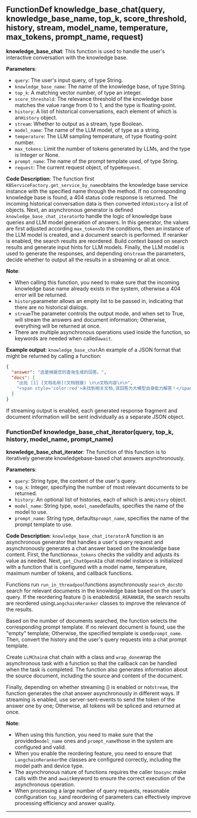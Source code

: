## FunctionDef knowledge_base_chat(query, knowledge_base_name, top_k, score_threshold, history, stream, model_name, temperature, max_tokens, prompt_name, request)
**knowledge_base_chat**: This function is used to handle the user's interactive conversation with the knowledge base. 

**Parameters**:
- `query`: The user's input query, of type String.
- `knowledge_base_name`: The name of the knowledge base, of type String.
- `top_k`: A matching vector number, of type an integer.
- `score_threshold`: The relevance threshold of the knowledge base matches the value range from 0 to 1, and the type is floating-point.
- `history`: A list of historical conversations, each element of which is an`History` object. 
- `stream`: Whether to output as a stream, type Boolean.
- `model_name`: The name of the LLM model, of type as a string.
- `temperature`: The LLM sampling temperature, of type floating-point number.
- `max_tokens`: Limit the number of tokens generated by LLMs, and the type is Integer or None.
- `prompt_name`: The name of the prompt template used, of type String.
- `request`: The current request object, of type`Request`. 

**Code Description**:
The function first `KBServiceFactory.get_service_by_name`obtains the knowledge base service instance with the specified name through the method. If no corresponding knowledge base is found, a 404 status code response is returned. The incoming historical conversation data is then converted into`History` a list of objects. Next, an asynchronous generator is defined `knowledge_base_chat_iterator`to handle the logic of knowledge base queries and LLM model generation of answers. In this generator, the values are first adjusted according `max_tokens`to the conditions, then an instance of the LLM model is created, and a document search is performed. If reranker is enabled, the search results are reordered. Build context based on search results and generate input hints for LLM models. Finally, the LLM model is used to generate the responses, and depending on`stream` the parameters, decide whether to output all the results in a streaming or all at once. 

**Note**:
- When calling this function, you need to make sure that the incoming knowledge base name already exists in the system, otherwise a 404 error will be returned.
- `history`parameter allows an empty list to be passed in, indicating that there are no historical dialogs.
- `stream`The parameter controls the output mode, and when set to True, will stream the answers and document information; Otherwise, everything will be returned at once.
- There are multiple asynchronous operations used inside the function, so keywords are needed when called`await`. 

**Example output**:
`knowledge_base_chat`An example of a JSON format that might be returned by calling a function:
```json
{
  "answer": "这是根据您的查询生成的回答。",
  "docs": [
    "出处 [1] [文档名称](文档链接) \n\n文档内容\n\n",
    "<span style='color:red'>未找到相关文档,该回答为大模型自身能力解答！</span>"
  ]
}
```
If streaming output is enabled, each generated response fragment and document information will be sent individually as a separate JSON object.
### FunctionDef knowledge_base_chat_iterator(query, top_k, history, model_name, prompt_name)
**knowledge_base_chat_iterator**: The function of this function is to iteratively generate knowledgebase-based chat answers asynchronously. 

**Parameters**:
- `query`: String type, the content of the user's query.
- `top_k`: Integer, specifying the number of most relevant documents to be returned.
- `history`: An optional list of histories, each of which is an`History` object. 
- `model_name`: String type, `model_name`defaults, specifies the name of the model to use. 
- `prompt_name`: String type, defaults`prompt_name`, specifies the name of the prompt template to use. 

**Code Description**:
`knowledge_base_chat_iterator`A function is an asynchronous generator that handles a user's query request and asynchronously generates a chat answer based on the knowledge base content. First, the function`max_tokens` checks the validity and adjusts its value as needed. Next, `get_ChatOpenAI`a chat model instance is initialized with a function that is configured with a model name, temperature, maximum number of tokens, and callback functions. 

Functions run `run_in_threadpool`functions asynchronously `search_docs`to search for relevant documents in the knowledge base based on the user's query. If the reordering feature () is enabled`USE_RERANKER`, the search results are reordered using`LangchainReranker` classes to improve the relevance of the results. 

Based on the number of documents searched, the function selects the corresponding prompt template. If no relevant document is found, use the "empty" template; Otherwise, the specified template is used`prompt_name`. Then, convert the history and the user's query requests into a chat prompt template. 

Create `LLMChain`a chat chain with a class and `wrap_done`wrap the asynchronous task with a function so that the callback can be handled when the task is completed. The function also generates information about the source document, including the source and content of the document. 

Finally, depending on whether streaming () is enabled or not`stream`, the function generates the chat answer asynchronously in different ways. If streaming is enabled, use server-sent-events to send the token of the answer one by one; Otherwise, all tokens will be spliced and returned at once. 

**Note**:
- When using this function, you need to make sure that the provided`model_name` ones and `prompt_name`those in the system are configured and valid. 
- When you enable the reordering feature, you need to ensure that `LangchainReranker`the classes are configured correctly, including the model path and device type. 
- The asynchronous nature of functions requires the caller to`async` make calls with the and `await`keyword to ensure the correct execution of the asynchronous operation. 
- When processing a large number of query requests, reasonable configuration `top_k`and reordering of parameters can effectively improve processing efficiency and answer quality. 
***
